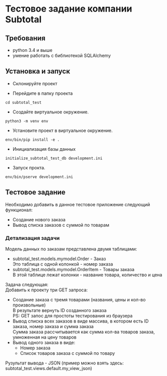 # Тестовое задание компании Subtotal

## Требования
- python 3.4 и выше
- умение работать с библиотекой SQLAlchemy

## Установка и запуск

- Склонируйте проект

- Перейдите в папку проекта

```
cd subtotal_test
```

- Создайте виртуальное окружение.

```
python3 -m venv env
```

- Установите проект в виртуальное окружение.

```
env/bin/pip install -e .
```

- Инициализация базы данных

```
initialize_subtotal_test_db development.ini
```

- Запуск прокта.

```
env/bin/pserve development.ini
```

## Тестовое задание
Необходимо добавить в данное тестовое приложение следующий функционал:
- Создание нового заказа
- Вывод списка заказов с суммой по товарам

### Детализация задачи
Модель данных по заказам представлена двумя таблицами:
- subtotal_test.models.mymodel.Order - Заказ<br/>
Это таблица с одной колонкой - номер заказа
- subtotal_test.models.mymodel.OrderItem - Товары заказа<br/>
В этой таблице лежат колонки - название товара, количество и цена

Задача следующая:<br/>
Добавить к проекту три GET запроса:
- Создание заказа с тремя товарами (названия, цены и кол-во произвольные)<br/>
  В результате вернуть ID созданного заказа<br/>
  PS: GET запос для простоты тестирования из браузера
- Вывод списка всех заказов в виде массива, в котором есть ID заказа, номер заказа и сумма заказа<br/>
  Сумма заказа рассчитывается как сумма кол-ва товаров заказа, умноженная на цену товаров
- Вывод одного заказа в виде:
    - Номер заказа
    - Список товаров заказа с суммой по товару

Рузультат вывода - JSON (пример можно взять здесь: subtotal_test.views.default.my_view_json)
